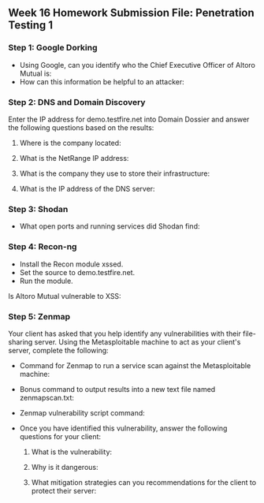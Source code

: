 ## Week 16 Homework Submission File: Penetration Testing 1

### Step 1: Google Dorking
- Using Google, can you identify who the Chief Executive Officer of Altoro Mutual is:
- How can this information be helpful to an attacker:



### Step 2: DNS and Domain Discovery
Enter the IP address for demo.testfire.net into Domain Dossier and answer the following questions based on the results:

1. Where is the company located:


2. What is the NetRange IP address:


3. What is the company they use to store their infrastructure:


4. What is the IP address of the DNS server:



### Step 3: Shodan

- What open ports and running services did Shodan find:


### Step 4: Recon-ng

- Install the Recon module xssed.
- Set the source to demo.testfire.net.
- Run the module.

Is Altoro Mutual vulnerable to XSS:

### Step 5: Zenmap
Your client has asked that you help identify any vulnerabilities with their file-sharing server. Using the Metasploitable machine to act as your client's server, complete the following:


- Command for Zenmap to run a service scan against the Metasploitable machine:


- Bonus command to output results into a new text file named zenmapscan.txt:


- Zenmap vulnerability script command:


- Once you have identified this vulnerability, answer the following questions for your client:


  1. What is the vulnerability:


  2. Why is it dangerous:


  3. What mitigation strategies can you recommendations for the client to protect their server:

